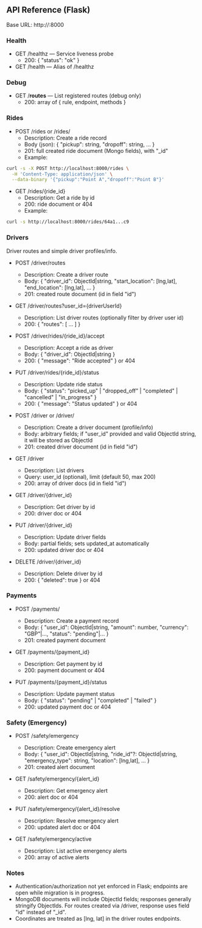 ## API Reference (Flask)

Base URL: http://<server>:8000

### Health
- GET /healthz — Service liveness probe
  - 200: { "status": "ok" }
- GET /health — Alias of /healthz

### Debug
- GET /__routes__ — List registered routes (debug only)
  - 200: array of { rule, endpoint, methods }

### Rides
- POST /rides or /rides/
  - Description: Create a ride record
  - Body (json): { "pickup": string, "dropoff": string, ... }
  - 201: full created ride document (Mongo fields), with "_id"
  - Example:
```bash
curl -s -X POST http://localhost:8000/rides \
  -H 'Content-Type: application/json' \
  --data-binary '{"pickup":"Point A","dropoff":"Point B"}'
```

- GET /rides/{ride_id}
  - Description: Get a ride by id
  - 200: ride document or 404
  - Example:
```bash
curl -s http://localhost:8000/rides/64a1...c9
```

### Drivers
Driver routes and simple driver profiles/info.

- POST /driver/routes
  - Description: Create a driver route
  - Body: { "driver_id": ObjectId|string, "start_location": [lng,lat], "end_location": [lng,lat], ... }
  - 201: created route document (id in field "id")

- GET /driver/routes?user_id={driverUserId}
  - Description: List driver routes (optionally filter by driver user id)
  - 200: { "routes": [ ... ] }

- POST /driver/rides/{ride_id}/accept
  - Description: Accept a ride as driver
  - Body: { "driver_id": ObjectId|string }
  - 200: { "message": "Ride accepted" } or 404

- PUT /driver/rides/{ride_id}/status
  - Description: Update ride status
  - Body: { "status": "picked_up" | "dropped_off" | "completed" | "cancelled" | "in_progress" }
  - 200: { "message": "Status updated" } or 404

- POST /driver or /driver/
  - Description: Create a driver document (profile/info)
  - Body: arbitrary fields; if "user_id" provided and valid ObjectId string, it will be stored as ObjectId
  - 201: created driver document (id in field "id")

- GET /driver
  - Description: List drivers
  - Query: user_id (optional), limit (default 50, max 200)
  - 200: array of driver docs (id in field "id")

- GET /driver/{driver_id}
  - Description: Get driver by id
  - 200: driver doc or 404

- PUT /driver/{driver_id}
  - Description: Update driver fields
  - Body: partial fields; sets updated_at automatically
  - 200: updated driver doc or 404

- DELETE /driver/{driver_id}
  - Description: Delete driver by id
  - 200: { "deleted": true } or 404

### Payments
- POST /payments/
  - Description: Create a payment record
  - Body: { "user_id": ObjectId|string, "amount": number, "currency": "GBP"|..., "status": "pending"|... }
  - 201: created payment document

- GET /payments/{payment_id}
  - Description: Get payment by id
  - 200: payment document or 404

- PUT /payments/{payment_id}/status
  - Description: Update payment status
  - Body: { "status": "pending" | "completed" | "failed" }
  - 200: updated payment doc or 404

### Safety (Emergency)
- POST /safety/emergency
  - Description: Create emergency alert
  - Body: { "user_id": ObjectId|string, "ride_id"?: ObjectId|string, "emergency_type": string, "location": [lng,lat], ... }
  - 201: created alert document

- GET /safety/emergency/{alert_id}
  - Description: Get emergency alert
  - 200: alert doc or 404

- PUT /safety/emergency/{alert_id}/resolve
  - Description: Resolve emergency alert
  - 200: updated alert doc or 404

- GET /safety/emergency/active
  - Description: List active emergency alerts
  - 200: array of active alerts

### Notes
- Authentication/authorization not yet enforced in Flask; endpoints are open while migration is in progress.
- MongoDB documents will include ObjectId fields; responses generally stringify ObjectIds. For routes created via /driver, response uses field "id" instead of "_id".
- Coordinates are treated as [lng, lat] in the driver routes endpoints.


